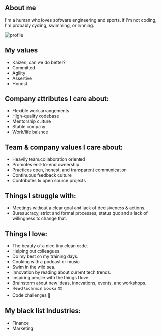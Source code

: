## About me

I'm a human who loves software engineering and sports. If I'm not coding, I'm probably cycling, swimming, or running.

![profile](./profile.png)

## My values

- Kaizen, can we do better?
- Committed
- Agility
- Assertive
- Honest

## Company attributes I care about:

- Flexible work arrangements
- High-quality codebase
- Mentorship culture
- Stable company
- Work/life balance

## Team & company values I care about:

- Heavily team/collaboration oriented
- Promotes end-to-end ownership
- Practices open, honest, and transparent communication
- Continuous feedback culture
- Contributes to open source projects

## Things I struggle with:

- Meetings without a clear goal and lack of decisiveness & actions.
- Bureaucracy, strict and formal processes, status quo and a lack of willingness to change that.

## Things I love:

- The beauty of a nice tiny clean code.
- Helping out colleagues.
- Do my best on my training days.
- Cooking with a podcast or music.
- Swim in the wild sea.
- Innovation by reading about current tech trends.
- Inspiring people with the things I love.
- Brainstorm about new ideas, innovations, events, and workshops.
- Read technical books 🏗️
- Code challenges 🥷

## My black list Industries:

- Finance
- Marketing
